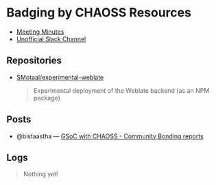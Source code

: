 # Badging by CHAOSS Resources

- [Meeting Minutes](https://docs.google.com/document/d/1WrY4PjOrC_Fp6aiWFjfRRZuujlolSraUlTAJHPfbw9I/edit#heading=h.y89uf87007fw)
- [Unofficial Slack Channel](https://chaoss-workspace.slack.com/)

## Repositories

- [SMotaal/experimental-weblate](https://github.com/SMotaal/experimental-weblate)
  > Experimental deployment of the Weblate backend (as an NPM package)

## Posts

- @bistaastha — [GSoC with CHAOSS - Community Bonding reports](https://dev.to/bistaastha/gsoc-with-chaoss-community-bonding-report-53b2-temp-slug-8533673?preview=39bcb9d3932c8802fdadadfd7e7b160849db726f92c1423df2e80926b20bfe6831fb7a25495bb917f92aff75acd71391f3e4986c87ea96a763c78f90)

## Logs

> Nothing yet!
